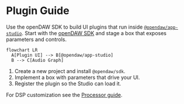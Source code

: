 # Plugin Guide

Use the openDAW SDK to build UI plugins that run inside
[`@opendaw/app-studio`](../package-inventory.md#app).
Start with the [openDAW SDK](./opendaw-sdk.md) and stage a box that exposes
parameters and controls.

```mermaid
flowchart LR
  A[Plugin UI] --> B[@opendaw/app-studio]
  B --> C[Audio Graph]
```

1. Create a new project and install `@opendaw/sdk`.
2. Implement a box with parameters that drive your UI.
3. Register the plugin so the Studio can load it.

For DSP customization see the [Processor guide](./processor-guide.md).
